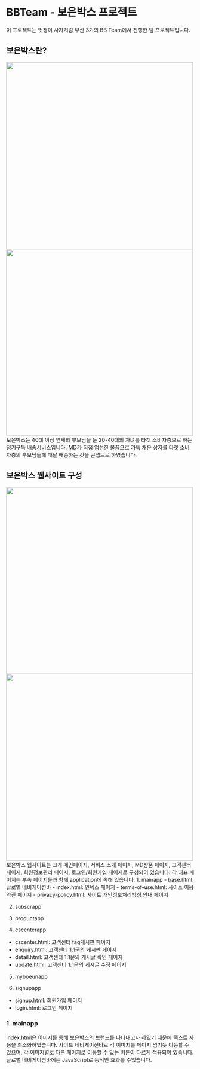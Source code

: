 # BBTeam - 보은박스 프로젝트
이 프로젝트는 멋쟁이 사자처럼 부산 3기의 BB Team에서 진행한 팀 프로젝트입니다.

## 보은박스란?
<div>
  <img src="https://user-images.githubusercontent.com/66506477/103867713-290add00-510b-11eb-83de-a47ca7cb61d0.jpg" width="500px" />
  <img src="https://user-images.githubusercontent.com/66506477/103867718-2ad4a080-510b-11eb-8fd2-ebe1a67d2969.jpg" width="500px" />
</div>
보은박스는 40대 이상 연세의 부모님을 둔 20-40대의 자녀를 타겟 소비자층으로 하는 정기구독 배송서비스입니다.
MD가 직접 엄선한 물품으로 가득 채운 상자를 타겟 소비자층의 부모님들께 매달 배송하는 것을 콘셉트로 하였습니다.

## 보은박스 웹사이트 구성
<div>
  <img src="https://user-images.githubusercontent.com/66506477/103867720-2ad4a080-510b-11eb-95f9-857c2b7fc579.jpg" width="500px" />
  <img src="https://user-images.githubusercontent.com/66506477/103867721-2b6d3700-510b-11eb-9245-5dea6b438476.jpg" width="500px" />
</div>
보은박스 웹사이트는 크게 메인페이지, 서비스 소개 페이지, MD상품 페이지, 고객센터 페이지, 회원정보관리 페이지, 로그인/회원가입 페이지로 구성되어 있습니다.
각 대표 페이지는 부속 페이지들과 함께 application에 속해 있습니다.
1. mainapp
- base.html: 글로벌 네비게이션바
- index.html: 인덱스 페이지
- terms-of-use.html: 사이트 이용약관 페이지
- privacy-policy.html: 사이트 개인정보처리방침 안내 페이지

2. subscrapp

3. productapp

4. cscenterapp
- cscenter.html: 고객센터 faq게시판 페이지
- enquiry.html: 고객센터 1:1문의 게시판 페이지
- detail.html: 고객센터 1:1문의 게시글 확인 페이지
- update.html: 고객센터 1:1문의 게시글 수정 페이지

5. myboeunapp

6. signupapp
- signup.html: 회원가입 페이지
- login.html: 로그인 페이지

### 1. mainapp
index.html은 이미지를 통해 보은박스의 브랜드를 나타내고자 하였기 때문에 텍스트 사용을 최소화하였습니다.
사이드 네비게이션바로 각 이미지를 페이지 넘기듯 이동할 수 있으며, 각 이미지별로 다른 페이지로 이동할 수 있는 버튼이 다르게 적용되어 있습니다.
글로벌 네비게이션바에는 JavaScript로 동적인 효과를 주었습니다.
